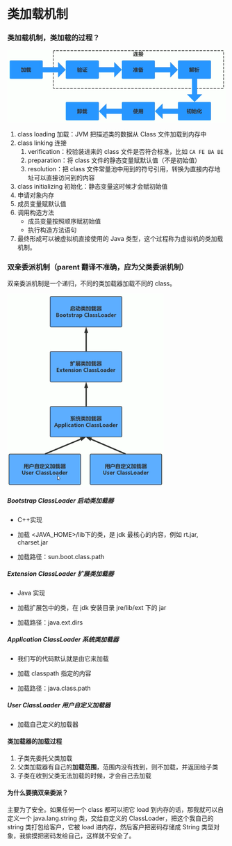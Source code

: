 # 类加载机制

### 类加载机制，类加载的过程？

<img src="../images/image-20200727215050821.png" alt="image-20200727215050821" style="zoom: 77%;" />

1. class loading 加载：JVM 把描述类的数据从 Class 文件加载到内存中
2. class linking 连接
   1. verification：校验装进来的 class 文件是否符合标准，比如 `CA FE BA BE`
   2. preparation：将 class 文件的静态变量赋默认值（不是初始值）
   3. resolution：把 class 文件常量池中用到的符号引用，转换为直接内存地址可以直接访问到的内容
3. class initializing 初始化：静态变量这时候才会赋初始值
4. 申请对象内存
5. 成员变量赋默认值
6. 调用构造方法
   - 成员变量按照顺序赋初始值
   - 执行构造方法语句
7. 最终形成可以被虚拟机直接使用的 Java 类型，这个过程称为虚拟机的类加载机制。



### 双亲委派机制（parent 翻译不准确，应为父类委派机制）

双亲委派机制是一个递归，不同的类加载器加载不同的 class。



<img src="../images/image-20200727215909999.png" alt="image-20200727215909999" style="zoom: 60%;" />

##### Bootstrap ClassLoader 启动类加载器

- C++实现
- 加载 <JAVA_HOME>/lib下的类，是 jdk 最核心的内容，例如 rt.jar, charset.jar

- 加载路径：sun.boot.class.path

##### Extension ClassLoader 扩展类加载器

- Java 实现

- 加载扩展包中的类，在 jdk 安装目录 jre/lib/ext 下的 jar

- 加载路径：java.ext.dirs

##### Application ClassLoader 系统类加载器

- 我们写的代码默认就是由它来加载

- 加载 classpath 指定的内容

- 加载路径：java.class.path

##### User ClassLoader 用户自定义加载器

- 加载自己定义的加载器



#### 类加载器的加载过程

1. 子类先委托父类加载
2. 父类加载器有自己的**加载范围**，范围内没有找到，则不加载，并返回给子类
3. 子类在收到父类无法加载的时候，才会自己去加载



#### 为什么要搞双亲委派？

主要为了安全。如果任何一个 class 都可以把它 load 到内存的话，那我就可以自定义一个 java.lang.string 类，交给自定义的 ClassLoader，把这个我自己的 string 类打包给客户，它被 load 进内存，然后客户把密码存储成 String 类型对象，我偷摸把密码发给自己，这样就不安全了。

